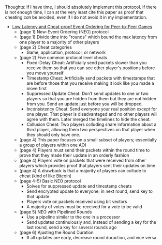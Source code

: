 Thoughts: If I have time, I should absolutely implement this protocol. If there
is not enough time, I can at the very least cite this paper as proof that
cheating _can_ be avoided, even if I do not avoid it in my implementation.

- [Low Latency and Cheat-proof Event Ordering for Peer-to-Peer Games](https://pdfs.semanticscholar.org/07b1/bb1faa9ad2d367359d1bb800023e6d90a783.pdf)
  - (page 1) New-Event Ordering (NEO) protocol
  - (page 1) Divide time into "rounds" which bound the max latency from one
    player to a majority of other players
  - (page 2) Cheat categories
    - Game, application, protocol, or network
  - (page 2) Five common protocol level cheats
    - Fixed-Delay Cheat: Artificially send packets slower than you receive them
      so that you can see other player's positions before you move yourself
    - Timestamp Cheat: Artificially send packets with timestamps that are
      before those that you receive making it look like you made a move first
    - Suppressed Update Cheat: Don't send updates to one or two players so that
      you are hidden from them but they are not hidden from you. Send an update
      just before you will be dropped.
    - Inconsistency Cheat: Send everyone your real position except for one
      player. That player is disadvantaged and no other players will agree with
      them. Later merged the timelines to hide the cheat.
    - Collusion Cheat: Two players colluding share information about a third
      player, allowing them two perspectives on that player when they should
      only have one.
  - (page 4) This paper focuses on a small subset of players; essentially
    a group of players within one AOI
  - (page 4) Players must send their packets within the round time to prove
    that they made their update in an orderly fashion
  - (page 4) Players vote on packets that were received from other players
    which provides proof that players sent their updates on time
  - (page 4) A drawback is that a majority of players can collude to cheat
    (kind of like Bitcoin)
  - (page 4-5) Basic NEO protocol
    - Solves for suppressed update and timestamp cheats
    - Send encrypted update to everyone; in next round, send key to that update
    - Players vote on packets received using bit vectors
    - A majority of votes must be received for a vote to be valid
  - (page 5) NEO with Pipelined Rounds
    - Use a pipeline similar to the one in a processor
    - Send updates continuiously and, instead of sending a key for the last
      round, send a key for several rounds ago
  - (page 6) Ajusting the Round Duration
    - If all updates are early, decrease round duraction, and vice versa
